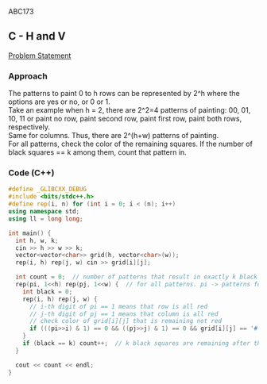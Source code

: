 ABC173

## C - H and V
[Problem Statement](https://atcoder.jp/contests/abc173/tasks/abc173_c)

### Approach
The patterns to paint 0 to h rows can be represented by 2^h where the options are yes or no, or 0 or 1.  
Take an example when h = 2, there are 2^2=4 patterns of painting: 00, 01, 10, 11 or paint no row, paint second row, paint first row, paint both rows, respectively.  
Same for columns. Thus, there are 2^(h+w) patterns of painting.  
For all patterns, check the color of the remaining squares. If the number of black squares == k among them,
count that pattern in.

### Code (C++)
```c++
#define _GLIBCXX_DEBUG
#include <bits/stdc++.h>
#define rep(i, n) for (int i = 0; i < (n); i++)
using namespace std;
using ll = long long;

int main() {
  int h, w, k;
  cin >> h >> w >> k;
  vector<vector<char>> grid(h, vector<char>(w));
  rep(i, h) rep(j, w) cin >> grid[i][j];

  int count = 0;  // number of patterns that result in exactly k black squares remaining
  rep(pi, 1<<h) rep(pj, 1<<w) {  // for all patterns. pi -> patterns for row. pj -> patterns for column
    int black = 0;
    rep(i, h) rep(j, w) {
      // i-th digit of pi == 1 means that row is all red
      // j-th digit of pj == 1 means that column is all red
      // check color of grid[i][j] that is remaining not red
      if (((pi>>i) & 1) == 0 && ((pj>>j) & 1) == 0 && grid[i][j] == '#') black++;
    }
    if (black == k) count++;  // k black squares are remaining after the operation
  }

  cout << count << endl;
}
```